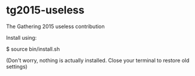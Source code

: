 # tg2015-useless
The Gathering 2015 useless contribution

Install using:

$ source bin/install.sh

(Don't worry, nothing is actually installed. Close your terminal to restore old settings)